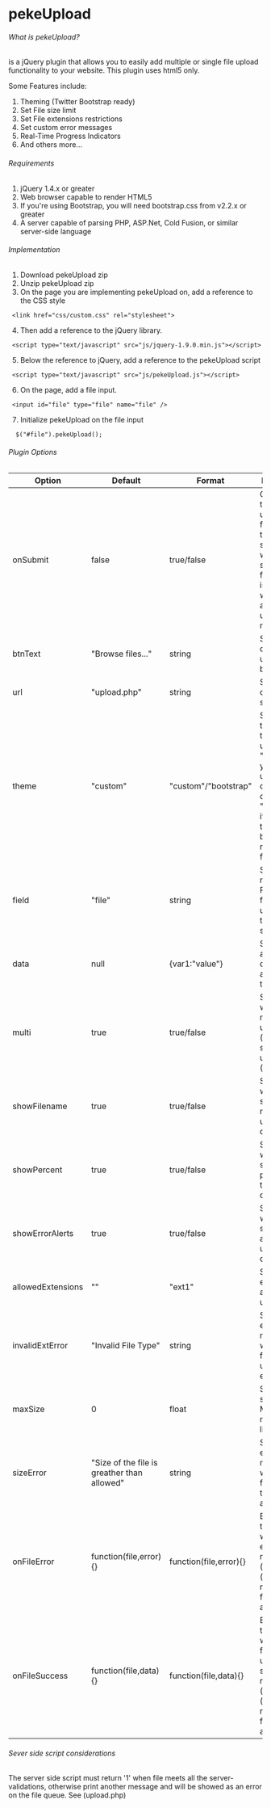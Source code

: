 pekeUpload
==========
###### What is pekeUpload?
is a jQuery plugin that allows you to easily add multiple or single file upload functionality to your website. This plugin uses html5 only.

Some Features include:

1.  Theming (Twitter Bootstrap ready)
2.  Set File size limit
3.  Set File extensions restrictions
4.  Set custom error messages
5.  Real-Time Progress Indicators
6.  And others more...

###### Requirements
1.  jQuery 1.4.x or greater
2.  Web browser capable to render HTML5
3.  If you're using Bootstrap, you will need bootstrap.css from v2.2.x or greater
4.  A server capable of parsing PHP, ASP.Net, Cold Fusion, or similar server-side language

###### Implementation

1.  Download pekeUpload zip
2.  Unzip pekeUpload zip
3.  On the page you are implementing pekeUpload on, add a reference to the CSS style<br />
```
 <link href="css/custom.css" rel="stylesheet">   
```
4. Then add a reference to the jQuery library.<br />
```
 <script type="text/javascript" src="js/jquery-1.9.0.min.js"></script>
```
5.  Below the reference to jQuery, add a reference to the pekeUpload script<br />
```
 <script type="text/javascript" src="js/pekeUpload.js"></script>
 ```
6.  On the page, add a file input.<br />
```
 <input id="file" type="file" name="file" />
 ```
7.  Initialize pekeUpload on the file input<br />
```
  $("#file").pekeUpload();
 ```
 
###### Plugin Options

| Option | Default | Format | Description|
| ------ | ------- | ------- | ---------- |
| onSubmit| false | true/false | Gives you the option of upload the files when the file is selected or when you submit the form. When is true, you won't be able to upload multiple files |
| btnText| "Browse files..." | string | Set the text of the upload button |
| url| "upload.php" | string | Set the url of upload script |
| theme | "custom" | "custom"/"bootstrap" | Set the theme for the uploader, "custom" if you want to use your custom css, or "bootstrap" if you prefer the Twitter bootstrap-ready functionality |
| field | "file" | string | Set the name for the POST data field, this is useful for the server-side script |
| data | null | {var1:"value"} | Set POST additional data associated to the file |
| multi | true | true/false | Sets if you want multiple file uploads (true) or a single file upload (false) |
| showFilename | true | true/false | Sets if you want to show the file name on the uploader queue |
| showPercent | true | true/false | Sets if you want to show the percent on the uploader queue |
| showErrorAlerts | true | true/false | Sets if you want to show error alerts on the uploader queue |
| allowedExtensions | "" | "ext1" | Sets the file extensions allowed to upload |
| invalidExtError | "Invalid File Type" | string | Sets the error message when the file has an unsupported extension |
| maxSize | 0 | float | Set the file size limit in MB, 0 means no limit |
| sizeError | "Size of the file is greather than allowed" | string | Sets the error message when the file is bigger than size allowed |
|  onFileError | function(file,error){} | function(file,error){} | Event triggered when some error ocurs, returns error (string), file (object). file returns file.name and file.size |
|  onFileSuccess | function(file,data){} | function(file,data){} | Event triggered when the file has been uploaded succesfully, returns data (string), file (object). file returns file.name and file.size |

###### Sever side script considerations
The server side script must return '1' when file meets all the server-validations, otherwise print another message and will be showed as an error on the file queue. See (upload.php)

	


